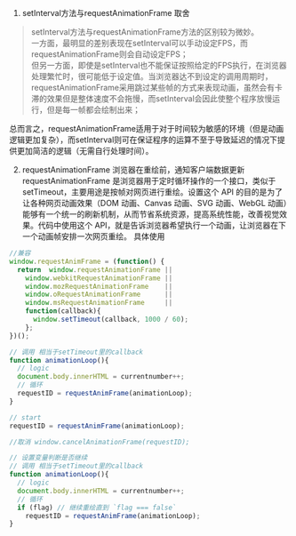 1. setInterval方法与requestAnimationFrame 取舍
> setInterval方法与requestAnimationFrame方法的区别较为微妙。  
一方面，最明显的差别表现在setInterval可以手动设定FPS，而requestAnimationFrame则会自动设定FPS；  
但另一方面，即使是setInterval也不能保证按照给定的FPS执行，在浏览器处理繁忙时，很可能低于设定值。当浏览器达不到设定的调用周期时，requestAnimationFrame采用跳过某些帧的方式来表现动画，虽然会有卡滞的效果但是整体速度不会拖慢，而setInterval会因此使整个程序放慢运行，但是每一帧都会绘制出来；  

总而言之，requestAnimationFrame适用于对于时间较为敏感的环境（但是动画逻辑更加复杂），而setInterval则可在保证程序的运算不至于导致延迟的情况下提供更加简洁的逻辑（无需自行处理时间）。  

2. requestAnimationFrame  浏览器在重绘前，通知客户端数据更新 requestAnimationFrame 是浏览器用于定时循环操作的一个接口，类似于 setTimeout，主要用途是按帧对网页进行重绘。设置这个 API 的目的是为了让各种网页动画效果（DOM 动画、Canvas 动画、SVG 动画、WebGL 动画）能够有一个统一的刷新机制，从而节省系统资源，提高系统性能，改善视觉效果。代码中使用这个 API，就是告诉浏览器希望执行一个动画，让浏览器在下一个动画帧安排一次网页重绘。
具体使用
```js
//兼容 
window.requestAnimFrame = (function() {  
  return  window.requestAnimationFrame ||   
    window.webkitRequestAnimationFrame ||   
    window.mozRequestAnimationFrame    ||   
    window.oRequestAnimationFrame      ||   
    window.msRequestAnimationFrame     ||   
    function(callback){  
      window.setTimeout(callback, 1000 / 60);  
    }; 
})();  

// 调用 相当于setTimeout里的callback
function animationLoop(){   
  // logic  
  document.body.innerHTML = currentnumber++; 
  // 循环
  requestID = requestAnimFrame(animationLoop);
}  

// start
requestID = requestAnimFrame(animationLoop);

//取消 window.cancelAnimationFrame(requestID);

// 设置变量判断是否继续 
// 调用 相当于setTimeout里的callback
function animationLoop(){   
  // logic  
  document.body.innerHTML = currentnumber++; 
  // 循环
  if (flag) // 继续重绘直到 `flag === false`
    requestID = requestAnimFrame(animationLoop);
} 
```
